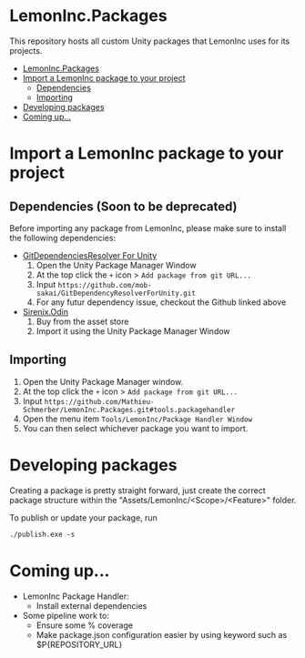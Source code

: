 # LemonInc.Packages

This repository hosts all custom Unity packages that LemonInc uses for its projects.

- [LemonInc.Packages](#lemonincpackages)
- [Import a LemonInc package to your project](#import-a-lemoninc-package-to-your-project)
  - [Dependencies](#dependencies)
  - [Importing](#importing)
- [Developing packages](#developing-packages)
- [Coming up...](#coming-up)

# Import a LemonInc package to your project

## Dependencies (Soon to be deprecated)

Before importing any package from LemonInc, please make sure to install the following dependencies:
- [GitDependenciesResolver For Unity](https://github.com/mob-sakai/GitDependencyResolverForUnity)
  1. Open the Unity Package Manager Window
  1. At the top click the `+` icon > `Add package from git URL...`
  2. Input `https://github.com/mob-sakai/GitDependencyResolverForUnity.git`
  3. For any futur dependency issue, checkout the Github linked above
- [Sirenix.Odin](https://odininspector.com/)
    1. Buy from the asset store
    2. Import it using the Unity Package Manager Window
  

## Importing

1. Open the Unity Package Manager window.
1. At the top click the `+` icon > `Add package from git URL...`
1. Input `https://github.com/Mathieu-Schmerber/LemonInc.Packages.git#tools.packagehandler`
1. Open the menu item `Tools/LemonInc/Package Handler Window`
1. You can then select whichever package you want to import. 

# Developing packages

Creating a package is pretty straight forward, just create the correct package structure within the "Assets/LemonInc/\<Scope>/\<Feature>" folder.

To publish or update your package, run
``` html
./publish.exe -s
```

# Coming up...

- LemonInc Package Handler:
  - Install external dependencies
- Some pipeline work to:
  - Ensure some % coverage
  - Make package.json configuration easier by using keyword such as $P{REPOSITORY_URL}
